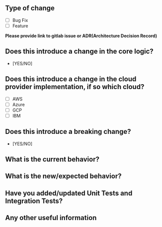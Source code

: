## Type of change
- [ ] Bug Fix 
- [ ] Feature

**Please provide link to gitlab issue or ADR(Architecture Decision Record)**  

## Does this introduce a change in the core logic?
- [YES/NO]

## Does this introduce a change in the cloud provider implementation, if so which cloud?
- [ ] AWS 
- [ ] Azure
- [ ] GCP
- [ ] IBM

## Does this introduce a breaking change?
- [YES/NO]

## What is the current behavior?

## What is the new/expected behavior?

## Have you added/updated Unit Tests and Integration Tests?

## Any other useful information
